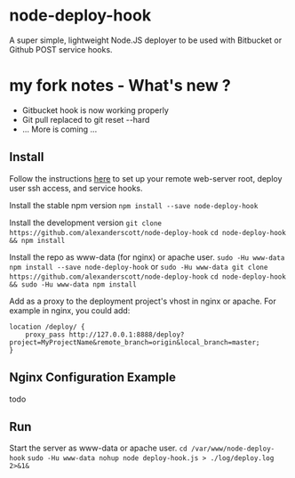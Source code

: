 node-deploy-hook
=======================
A super simple, lightweight Node.JS deployer to be used with Bitbucket or Github POST service hooks.

my fork notes - What's new ?
=======================
* Gitbucket hook is now working properly
* Git pull replaced to git reset --hard
* ... More is coming ...

Install
-----------------------
Follow the instructions [here](https://gist.github.com/oodavid/1809044) to set up your remote web-server root, deploy user ssh access, and service hooks.

Install the stable npm version
`npm install --save node-deploy-hook`

Install the development version
`git clone https://github.com/alexanderscott/node-deploy-hook` 
`cd node-deploy-hook && npm install`

Install the repo as www-data (for nginx) or apache user.
`sudo -Hu www-data npm install --save node-deploy-hook`
    or
`sudo -Hu www-data git clone https://github.com/alexanderscott/node-deploy-hook` 
`cd node-deploy-hook && sudo -Hu www-data npm install`


Add as a proxy to the deployment project's vhost in nginx or apache.
For example in nginx, you could add:

    location /deploy/ {
        proxy_pass http://127.0.0.1:8888/deploy?project=MyProjectName&remote_branch=origin&local_branch=master;
    }


Nginx Configuration Example
-----------------------
todo

Run
-----------------------
Start the server as www-data or apache user.
`cd /var/www/node-deploy-hook`
`sudo -Hu www-data nohup node deploy-hook.js > ./log/deploy.log 2>&1&`
